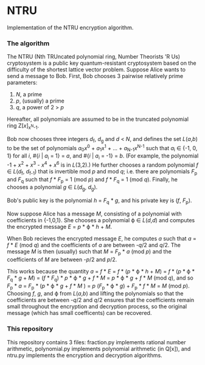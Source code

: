 # NTRU
Implementation of the NTRU encryption algorithm.

### The algorithm
The NTRU (Nth TRUncated polynomial ring, Number Theorists 'R Us) cryptosystem is a public key quantum-resistant cryptosystem based on the difficulty of the shortest lattice vector problem.  Suppose Alice wants to send a message to Bob.  First, Bob chooses 3 pairwise relatively prime parameters:

1. *N*, a prime
2. *p*, (usually) a prime
3. *q*, a power of 2 > *p*

Hereafter, all polynomials are assumed to be in the truncated polynomial ring Z\[*x*]<sub>x<sup>N</sup>-1</sub>. 

Bob now chooses three integers *d*<sub>f</sub>, *d*<sub>g</sub> and *d* < *N*, and defines the set *L*(*a*,*b*) to be the set of polynomials *a*<sub>0</sub>*x*<sup>0</sup> + *a*<sub>1</sub>*x*<sup>1</sup> + ... + *a*<sub>N-1</sub>*x*<sup>N-1</sup> such that *a*<sub>i</sub> ∈ {-1, 0, 1} for all *i*, #{*i* | *a*<sub>i</sub> = 1} = *a*, and #{*i* | *a*<sub>i</sub> = -1} = *b*.  (For example, the polynomial -1 + *x*<sup>2</sup> + *x*<sup>3</sup> - *x*<sup>4</sup> + *x*<sup>6</sup> is in *L*(3,2).)  He further chooses a random polynomial *f* ∈ *L*(*d*<sub>f</sub>, *d*<sub>f-1</sub>) that is invertible mod *p* and mod *q*; i.e. there are polynomials *F*<sub>p</sub> and *F*<sub>q</sub> such that *f* \* *F*<sub>p</sub> = 1 (mod *p*) and *f* \* *F*<sub>q</sub> = 1 (mod *q*).  Finally, he chooses a polynomial *g* ∈ *L*(*d*<sub>g</sub>, *d*<sub>g</sub>).

Bob's public key is the polynomial *h* = *F*<sub>q</sub> * *g*, and his private key is (*f*, *F*<sub>p</sub>).

Now suppose Alice has a message *M*, consisting of a polynomial with coefficients in {-1,0,1}.  She chooses a polynomial ϕ ∈ *L*(*d*,*d*) and computes the encrypted message *E* = *p* * ϕ * *h* + *M*.

When Bob recieves the encrypted message *E*, he computes *a* such that *a* = *f* * *E* (mod *q*) and the coefficients of *a* are between -*q*/2 and *q*/2.  The message *M* is then (usually) such that *M* = *F*<sub>p</sub> * *a* (mod *p*) and the coefficients of *M* are between -*p*/2 and *p*/2.

This works because the quantity *a* = *f* * *E* = *f* * (*p* * ϕ * *h* + *M*) = *f* * (*p* * ϕ * *F*<sub>q</sub> * *g* + *M*) = (*f* * *F*<sub>q</sub>) * *p* * ϕ * *g* + *f* * *M* = *p* * ϕ * *g*  + *f* * *M* (mod *q*), and so *F*<sub>p</sub> * *a* = *F*<sub>p</sub> * (*p* * ϕ * *g*  + *f* * *M* ) = *p* (*F*<sub>p</sub> * ϕ * *g*) + *F*<sub>p</sub> * *f* * *M* = *M* (mod *p*). Choosing *f*, *g*, and ϕ from *L*(*a*,*b*) and lifting the polynomials so that the coefficients are between -*q*/2 and *q*/2 ensures that the coefficients remain small throughout the encryption and decryption process, so the original message (which has small coefficents) can be recovered.

### This repository
This repository contains 3 files: fraction.py implements rational number arithmetic, polynomial.py implements polynomial arithmetic (in Q\[x]), and ntru.py implements the encryption and decryption algorithms.
